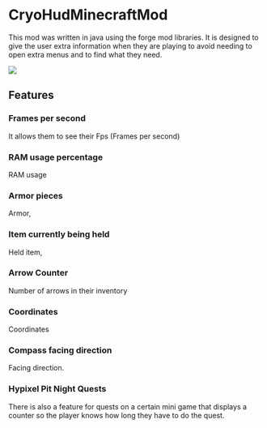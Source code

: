 # CryoHudMinecraftMod
This mod was written in java using the forge mod libraries. It is designed to give the user extra information when they are playing to avoid needing to open extra menus and to find what they need.

![](https://gyazo.com/9acd2ca209c40cc19792ced5a61b2ddd)

## Features

### Frames per second
It allows them to see their Fps (Frames per second)

### RAM usage percentage

RAM usage
### Armor pieces
Armor, 

### Item currently being held
Held item, 

### Arrow Counter
Number of arrows in their inventory

### Coordinates
Coordinates

### Compass facing direction
Facing direction. 


### Hypixel Pit Night Quests
There is also a feature for quests on a certain mini game that displays a counter so the player knows how long they have to do the quest.